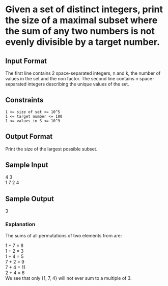 # Given a set of distinct integers, print the size of a maximal subset where the sum of any two numbers is not evenly divisible by a target number.

## Input Format

The first line contains 2 space-separated integers, n and k, the number of values in the set and the non factor.
The second line contains n space-separated integers describing the unique values of the set.

## Constraints
`1 <= size of set <= 10^5`  
`1 <= target number <= 100`  
`1 <= values in S <= 10^9`  

## Output Format

Print the size of the largest possible subset.

## Sample Input

4 3  
1 7 2 4

## Sample Output

3

### Explanation

The sums of all permutations of two elements from are:

1 + 7 = 8  
1 + 2 = 3  
1 + 4 = 5  
7 + 2 = 9  
7 + 4 = 11  
2 + 4 = 6  
We see that only {1, 7, 4} will not ever sum to a multiple of 3.